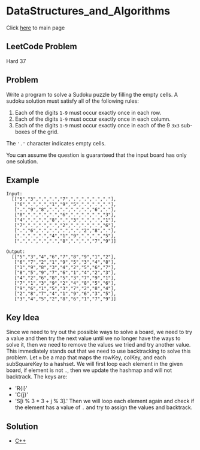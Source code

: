 # DataStructures_and_Algorithms
Click [here](../../README.md) to main page

## LeetCode Problem
Hard 37

## Problem
Write a program to solve a Sudoku puzzle by filling the empty cells. A sudoku solution must satisfy all of the following rules:
1. Each of the digits `1-9` must occur exactly once in each row.
2. Each of the digits `1-9` must occur exactly once in each column.
3. Each of the digits `1-9` must occur exactly once in each of the 9 `3x3` sub-boxes of the grid.

The `'.'` character indicates empty cells.

You can assume the question is guaranteed that the input board has only one solution.

## Example
```
Input:
  [["5","3",".",".","7",".",".",".","."],
   ["6",".",".","1","9","5",".",".","."],
   [".","9","8",".",".",".",".","6","."],
   ["8",".",".",".","6",".",".",".","3"],
   ["4",".",".","8",".","3",".",".","1"],
   ["7",".",".",".","2",".",".",".","6"],
   [".","6",".",".",".",".","2","8","."],
   [".",".",".","4","1","9",".",".","5"],
   [".",".",".",".","8",".",".","7","9"]]

Output:
  [["5","3","4","6","7","8","9","1","2"],
   ["6","7","2","1","9","5","3","4","8"],
   ["1","9","8","3","4","2","5","6","7"],
   ["8","5","9","7","6","1","4","2","3"],
   ["4","2","6","8","5","3","7","9","1"],
   ["7","1","3","9","2","4","8","5","6"],
   ["9","6","1","5","3","7","2","8","4"],
   ["2","8","7","4","1","9","6","3","5"],
   ["3","4","5","2","8","6","1","7","9"]]
```

## Key Idea
Since we need to try out the possible ways to solve a board, we need to try a value and then try the next value until we no longer have the ways to solve it, then we need to remove the values we tried and try another value. This immediately stands out that we need to use backtracking to solve this problem. Let `m` be a map that maps the rowKey, colKey, and each subSquareKey to a hashset. We will first loop each element in the given board, if element is not `.`, then we update the hashmap and will not backtrack. The keys are:
- 'R{i}'
- 'C{j}'
- 'S[i % 3 * 3 + j % 3].'
Then we will loop each element again and check if the element has a value of `.` and try to assign the values and backtrack.

## Solution
- [C++](./solution.cpp)